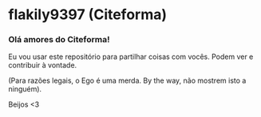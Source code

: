 # flakily9397 (Citeforma)
### Olá amores do Citeforma!

Eu vou usar este repositório para partilhar coisas com vocês. Podem ver e contribuir à vontade.

(Para razões legais, o Ego é uma merda. By the way, não mostrem isto a ninguém).

Beijos <3
